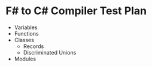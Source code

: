 # F# to C# Compiler Test Plan

* Variables
* Functions
* Classes
    * Records
    * Discriminated Unions
* Modules